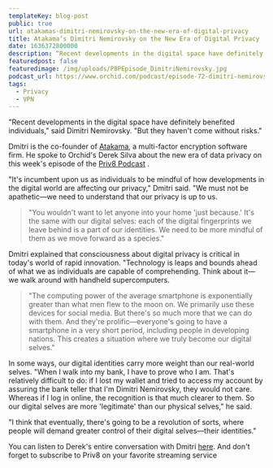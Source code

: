 ```yaml
---
templateKey: blog-post
public: true
url: atakamas-dimitri-nemirovsky-on-the-new-era-of-digital-privacy
title: Atakama’s Dimitri Nemirovsky on the New Era of Digital Privacy
date: 1636372800000
description: “Recent developments in the digital space have definitely benefited individuals,” said Dimitri Nemirovsky. “But they haven’t come without risks.”
featuredpost: false
featuredimage: /img/uploads/P8PEpisode_DimitriNemirovsky.jpg
podcast_url: https://www.orchid.com/podcast/episode-72-dimitri-nemirovsky/
tags:
  - Privacy
  - VPN
---
```

"Recent developments in the digital space have definitely benefited individuals," said Dimitri Nemirovsky. "But they haven't come without risks."

Dmitri is the co-founder of [Atakama](https://www.atakama.com/), a multi-factor encryption software firm. He spoke to Orchid's Derek Silva about the new era of data privacy on this week's episode of the [Priv8 Podcast](https://www.orchid.com/podcast/) .

"It's incumbent upon us as individuals to be mindful of how developments in the digital world are affecting our privacy," Dmitri said. "We must not be apathetic—we need to understand that our privacy is up to us.

>"You wouldn't want to let anyone into your home 'just because.' It's the same with our digital selves: each of the digital fingerprints we leave behind is a part of our identities. We need to be more mindful of them as we move forward as a species."

Dmitri explained that consciousness about digital privacy is critical in today's world of rapid innovation. "Technology is leaps and bounds ahead of what we as individuals are capable of comprehending. Think about it—we walk around with handheld supercomputers.

>"The computing power of the average smartphone is exponentially greater than what men flew to the moon on. We primarily use these devices for social media. But there's so much more that we can do with them. And they're prolific—everyone's going to have a smartphone in a very short period, including people in developing nations. This creates a situation where we truly become our digital selves."

In some ways, our digital identities carry more weight than our real-world selves. "When I walk into my bank, I have to prove who I am. That's relatively difficult to do: if I lost my wallet and tried to access my account by assuring the bank teller that I'm Dimitri Nemirovsky, they would not care. Whereas if I log in online, the recognition is that much clearer to them. So our digital selves are more 'legitimate' than our physical selves," he said.

"I think that eventually, there's going to be a revolution of sorts, where people will demand greater control of their digital selves—their identities."

You can listen to Derek's entire conversation with Dmitri [here](https://podcasts.apple.com/us/podcast/priv8-podcast/id1516705670). And don't forget to subscribe to Priv8 on your favorite streaming service